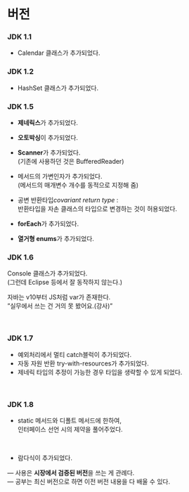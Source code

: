 # 버전
### JDK 1.1
- Calendar 클래스가 추가되었다.
### JDK 1.2  
- HashSet 클래스가 추가되었다.
&nbsp;  
### JDK 1.5
- **제네릭스**가 추가되었다.
- **오토박싱**이 추가되었다.
- **Scanner**가 추가되었다.   
  (기존에 사용하던 것은 BufferedReader)
 &nbsp;  
- 메서드의 가변인자가 추가되었다.  
(메서드의 매개변수 개수를 동적으로 지정해 줌)

- 공변 반환타입*covariant return type* :   
반환타입을 자손 클래스의 타입으로 변경하는 것이 허용되었다.
&nbsp;  
- **forEach**가 추가되었다.
- **열거형 enums**가 추가되었다.
&nbsp;  
### JDK 1.6
Console 클래스가 추가되었다.   
(그런데 Eclipse 등에서 잘 동작하지 않는다.)

자바는 v10부터 JS처럼 var가 존재한다.  
”실무에서 쓰는 건 거의 못 봤어요.(강사)”

&nbsp;

### JDK 1.7  
- 예외처리에서 멀티 catch블럭이 추가되었다.
- 자동 자원 반환 try-with-resources가 추가되었다.
- 제네릭 타입의 추정이 가능한 경우 타입을 생략할 수 있게 되었다.

&nbsp;

### JDK 1.8  
- static 메서드와 디폴트 메서드에 한하여,   
인터페이스 선언 시의 제약을 풀어주었다.

&nbsp;
- 람다식이 추가되었다.
&nbsp;

— 사용은 **시장에서 검증된 버전**을 쓰는 게 관례다.  
— 공부는 최신 버전으로 하면 이전 버전 내용을 다 배울 수 있다.
